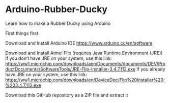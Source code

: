 # Arduino-Rubber-Ducky
Learn how to make a Rubber Ducky using Arduino

First things first

Download and Install Arduino IDE
https://www.arduino.cc/en/software

Download and Install Atmel Flip (requires Java Runtime Environment (JRE))
If you don’t have JRE on your system, use this link: https://ww1.microchip.com/downloads/aemDocuments/documents/DEV/ProductDocuments/SoftwareTools/JRE-Flip-Installer-3.4.7.112.exe
If you already have JRE on your system, use this link: https://ww1.microchip.com/downloads/en/DeviceDoc/Flip%20Installer%20-%203.4.7.112.exe

Download this GitHub repository as a ZIP file and extract it
